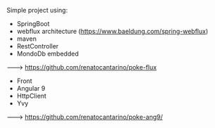 Simple project using:

- SpringBoot
- webflux architecture  (https://www.baeldung.com/spring-webflux)
- maven 
- RestController
- MondoDb embedded

---> https://github.com/renatocantarino/poke-flux

- Front
- Angular 9
- HttpClient
- Yvy

---> https://github.com/renatocantarino/poke-ang9/

